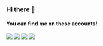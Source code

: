 ### Hi there 👋

<!--
**chinmxy/chinmxy** is a ✨ _special_ ✨ repository because its `README.md` (this file) appears on your GitHub profile.

Here are some ideas to get you started:

- 🔭 I’m currently working on ...
- 🌱 I’m currently learning ...
- 👯 I’m looking to collaborate on ...
- 🤔 I’m looking for help with ...
- 💬 Ask me about ...
- 📫 How to reach me: ...
- 😄 Pronouns: ...
- ⚡ Fun fact: ...
-->
#### You can find me on these accounts!

<p>
  
 <a href="https://chinmaygawde.ml/" target="_blank">
  <img src="https://img.shields.io/badge/website-%23E34F26.svg?&style=for-the-badge" />
</a> 
 
 <a href="https://twitter.com/chinmayxo" target="_blank">
  <img src="https://img.shields.io/badge/twitter-%231DA1F2.svg?&style=for-the-badge&logo=twitter&logoColor=white" />
</a> 

<a href="https://www.linkedin.com/in/chinmaygawde/" target="_blank">
  <img src="https://img.shields.io/badge/linkedin-%230077B5.svg?&style=for-the-badge&logo=linkedin&logoColor=white" />
</a> 

<!---
<a href="https://dev.to/pushpak1300/" target="_blank">
  <img src="http://img.shields.io/badge/dev.to-gray?style=for-the-badge&logo=dev.to&?logoColor=white?logoWidth=100?label=" />
</a> 


<a href="https://stackoverflow.com/users/11074838/pushpak-chhajed" target="_blank">
  <img src="http://img.shields.io/badge/STACKOVERFLOW-black?style=for-the-badge&logo=stackoverflow" />
</a> 
-->

<a href="https://www.reddit.com/user/chinmxy" target="_blank">
  <img src="http://img.shields.io/badge/reddit-gray?style=for-the-badge&logo=reddit" />
</a> 

</p>
